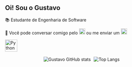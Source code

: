 ## Oi! Sou o Gustavo  
📚 Estudante de Engenharia de Software  

📨 Você pode conversar comigo pelo 
[<img src="https://cdn.jsdelivr.net/gh/devicons/devicon@latest/icons/linkedin/linkedin-original.svg" alt="LinkedIn" width="20" height="20"/>](https://www.linkedin.com/in/gustavo-oliveira-263832352/) 
ou me enviar um 
[<img src="https://upload.wikimedia.org/wikipedia/commons/4/4e/Gmail_Icon.png" alt="Gmail" width="20" height="20"/>](mailto:g.oliveiraa2007@gmail.com)


<div align="left">
  <img src="https://cdn.jsdelivr.net/gh/devicons/devicon@latest/icons/python/python-original.svg" alt="Python" width="40" height="40"/>
</div>

<br/>

<div align="left" style="display: flex; justify-content: center; gap: 10px;">
  <img src="https://github-readme-stats.vercel.app/api?username=gusta169&show_icons=true&theme=gruvbox&rank_icon=github" alt="Gustavo GitHub stats" />
  <img src="https://github-readme-stats.vercel.app/api/top-langs/?username=gusta169&layout=compact&theme=gruvbox" alt="Top Langs" />
</div>
